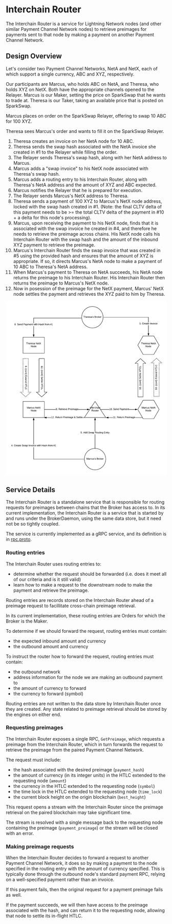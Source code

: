 Interchain Router
=================

The Interchain Router is a service for Lightning Network nodes (and other similar Payment Channel Network nodes) to retrieve preimages for payments sent to that node by making a payment on another Payment Channel Network.

Design Overview
---------------

Let's consider two Payment Channel Networks, NetA and NetX, each of which support a single currency, ABC and XYZ, respectively.

Our participants are Marcus, who holds ABC on NetA, and Theresa, who holds XYZ on NetX. Both have the appropriate channels opened to the Relayer. Marcus is our Maker, setting the price on SparkSwap that he wants to trade at. Theresa is our Taker, taking an available price that is posted on SparkSwap.

Marcus places on order on the SparkSwap Relayer, offering to swap 10 ABC for 100 XYZ.

Theresa sees Marcus's order and wants to fill it on the SparkSwap Relayer.

1. Theresa creates an invoice on her NetA node for 10 ABC.
2. Theresa sends the swap hash associated with the NetA invoice she created in #1 to the Relayer while filling the order.
3. The Relayer sends Theresa's swap hash, along with her NetA address to Marcus.
4. Marcus adds a "swap invoice" to his NetX node associated with Theresa's swap hash.
5. Marcus adds a routing entry to his Interchain Router, along with Theresa's NetA address and the amount of XYZ and ABC expected.
6. Marcus notifies the Relayer that he is prepared for execution.
7. The Relayer sends Marcus's NetX address to Theresa.
8. Theresa sends a payment of 100 XYZ to Marcus's NetX node address, locked with the swap hash created in #1. (Note: the final CLTV delta of this payment needs to be >= the total CLTV delta of the payment in #10 + a delta for this node's processing).
9. Marcus, upon receiving the payment to his NetX node, finds that it is associated with the swap invoice he created in #4, and therefore he needs to retrieve the preimage across chains. His NetX node calls his Interchain Router with the swap hash and the amount of the inbound XYZ payment to retrieve the preimage.
10. Marcus's Interchain Router finds the swap invoice that was created in #5 using the provided hash and ensures that the amount of XYZ is appropriate. If so, it directs Marcus's NetA node to make a payment of 10 ABC to Theresa's NetA address.
11. When Marcus's payment to Theresa on NetA succeeds, his NetA node returns the preimage to his Interchain Router. His Interchain Router then returns the preimage to Marcus's NetX node.
12. Now in posession of the preimage for the NetX payment, Marcus' NetX node settles the payment and retrieves the XYZ paid to him by Theresa.

![Swap Diagram](./docs/Cross-chain_Preimage_Retrieval_Swap.png)

Service Details
---------------

The Interchain Router is a standalone service that is responsible for routing requests for preimages between chains that the Broker has access to. In its current implementation, the Interchain Router is a service that is started by and runs under the BrokerDaemon, using the same data store, but it need not be so tightly coupled.

The service is currently implemented as a gRPC service, and its definition is in [rpc.proto](./rpc.proto).

### Routing entries

The Interchain Router uses routing entries to:
- determine whether the request should be forwarded (i.e. does it meet all of our criteria and is it still valid)
- learn how to make a request to the downstream node to make the payment and retrieve the preimage.

Routing entries are records stored on the Interchain Router ahead of a preimage request to facillitate cross-chain preimage retrieval.

In its current implementation, these routing entries are Orders for which the Broker is the Maker.

To determine if we should forward the request, routing entries must contain:
- the expected inbound amount and currency
- the outbound amount and currency

To instruct the router how to forward the request, routing entries must contain:
- the outbound network
- address information for the node we are making an outbound payment to
- the amount of currency to forward
- the currency to forward (symbol)

Routing entries are not written to the data store by Interchain Router once they are created. Any state related to preimage retrieval should be stored by the engines on either end.

### Requesting preimages

The Interchain Router exposes a single RPC, `GetPreimage`, which requests a preimage from the Interchain Router, which in turn forwards the request to retrieve the preimage from the paired Payment Channel Network.

The request must include:
- the hash associated with the desired preimage (`payment_hash`)
- the amount of currency (in its integer units) in the HTLC extended to the requesting node (`amount`)
- the currency in the HTLC extended to the requesting node (`symbol`)
- the time lock in the HTLC extended to the requesting node (`time_lock`)
- the current block height on the origin blockchain (`best_height`)

This request opens a stream with the Interchain Router since the preimage retrieval on the paired blockchain may take significant time.

The stream is resolved with a single message back to the requesting node containing the preimage (`payment_preimage`) or the stream will be closed with an error.

### Making preimage requests

When the Interchain Router decides to forward a request to another Payment Channel Network, it does so by making a payment to the node specified in the routing entry with the amount of currency specified. This is typically done through the outbound node's standard payment RPC, relying on a well-specified payment rather than an invoice.

If this payment fails, then the original request for a payment preimage fails as well.

If the payment succeeds, we will then have access to the preimage associated with the hash, and can return it to the requesting node, allowing that node to settle its in-flight HTLC.